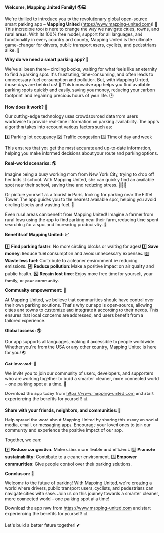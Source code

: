 **Welcome, Mapping United Family! 🌎💻**

We're thrilled to introduce you to the revolutionary global open-source smart parking app – **Mapping United** (https://www.mapping-united.com)! 🚗 This incredible tool is here to change the way we navigate cities, towns, and rural areas. With its 100% free model, support for all languages, and functionality in every country and county, Mapping United is the ultimate game-changer for drivers, public transport users, cyclists, and pedestrians alike. 🌟

**Why do we need a smart parking app? 🤔**

We've all been there – circling blocks, waiting for what feels like an eternity to find a parking spot. It's frustrating, time-consuming, and often leads to unnecessary fuel consumption and pollution. But, with Mapping United, those days are behind us! 💨 This innovative app helps you find available parking spots quickly and easily, saving you money, reducing your carbon footprint, and regaining precious hours of your life. 🕒

**How does it work? 🤖**

Our cutting-edge technology uses crowdsourced data from users worldwide to provide real-time information on parking availability. The app's algorithm takes into account various factors such as:

1️⃣ Parking lot occupancy
2️⃣ Traffic congestion
3️⃣ Time of day and week

This ensures that you get the most accurate and up-to-date information, helping you make informed decisions about your route and parking options.

**Real-world scenarios: 🌎**

Imagine being a busy working mom from New York City, trying to drop off her kids at school. With Mapping United, she can quickly find an available spot near their school, saving time and reducing stress. 👩‍👧‍👦

Or picture yourself as a tourist in Paris, looking for parking near the Eiffel Tower. The app guides you to the nearest available spot, helping you avoid circling blocks and wasting fuel. 🗼️

Even rural areas can benefit from Mapping United! Imagine a farmer from rural Iowa using the app to find parking near their farm, reducing time spent searching for a spot and increasing productivity. 🌾

**Benefits of Mapping United: 📈**

1️⃣ **Find parking faster**: No more circling blocks or waiting for ages!
2️⃣ **Save money**: Reduce fuel consumption and avoid unnecessary expenses.
3️⃣ **Waste less fuel**: Contribute to a cleaner environment by reducing emissions.
4️⃣ **Reduce pollution**: Make a positive impact on air quality and public health.
5️⃣ **Regain lost time**: Enjoy more free time for yourself, your family, or your community.

**Community empowerment: 🌟**

At Mapping United, we believe that communities should have control over their own parking solutions. That's why our app is open-source, allowing cities and towns to customize and integrate it according to their needs. This ensures that local concerns are addressed, and users benefit from a tailored experience.

**Global access: 🌎**

Our app supports all languages, making it accessible to people worldwide. Whether you're from the USA or any other country, Mapping United is here for you! 🌏

**Get involved: 🤝**

We invite you to join our community of users, developers, and supporters who are working together to build a smarter, cleaner, more connected world – one parking spot at a time. 🌟

Download the app today from https://www.mapping-united.com and start experiencing the benefits for yourself! 📊

**Share with your friends, neighbors, and communities: 🤝**

Help spread the word about Mapping United by sharing this essay on social media, email, or messaging apps. Encourage your loved ones to join our community and experience the positive impact of our app.

Together, we can:

1️⃣ **Reduce congestion**: Make cities more livable and efficient.
2️⃣ **Promote sustainability**: Contribute to a cleaner environment.
3️⃣ **Empower communities**: Give people control over their parking solutions.

**Conclusion: 🌟**

Welcome to the future of parking! With Mapping United, we're creating a world where drivers, public transport users, cyclists, and pedestrians can navigate cities with ease. Join us on this journey towards a smarter, cleaner, more connected world – one parking spot at a time!

Download the app now from https://www.mapping-united.com and start experiencing the benefits for yourself! 📊

Let's build a better future together! 💕